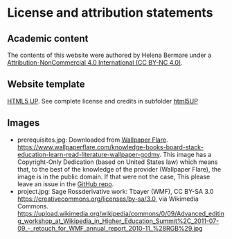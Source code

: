 # License and attribution statements

## Academic content
The contents of this website were authored by Helena Bermare under a [Attribution-NonCommercial 4.0 International (CC BY-NC 4.0)](https://creativecommons.org/licenses/by-nc/4.0/).

## Website template
[HTML5 UP](http://html5up.net/). See complete license and credits in subfolder [html5UP](https://github.com/HelenaSabel/Lehrprobe/tree/main/credits/html5UP)

## Images

- prerequisites.jpg: Downloaded from [Wallpaper Flare](https://www.wallpaperflare.com/). <https://www.wallpaperflare.com/knowledge-books-board-stack-education-learn-read-literature-wallpaper-gcdmy>. 
This image has a  Copyright-Only Dedication (based on United States law) which means that, to the best of the knowledge of the provider (Wallpaper Flare), the image is in the public domain. If that were not the case,
This please leave an issue in the [GitHub repo](https://github.com/HelenaSabel/Lehrprobe). 
- project.jpg: Sage Rossderivative work: Tbayer (WMF), CC BY-SA 3.0 <https://creativecommons.org/licenses/by-sa/3.0>, via Wikimedia Commons. https://upload.wikimedia.org/wikipedia/commons/0/09/Advanced_editing_workshop_at_Wikipedia_in_Higher_Education_Summit%2C_2011-07-09_-_retouch_for_WMF_annual_report_2010-11_%28RGB%29.jpg 
